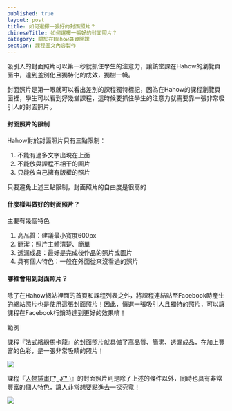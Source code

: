 ```yaml
---
published: true
layout: post
title: 如何選擇一張好的封面照片？
chineseTitle: 如何選擇一張好的封面照片？
category: 關於在Hahow募資開課
section: 課程圖文內容製作
---
```


吸引人的封面照片可以第一秒就抓住學生的注意力，讓該堂課在Hahow的瀏覽頁面中，達到差別化且獨特化的成效，獨樹一幟。

封面照片是第一眼就可以看出差別的課程獨特標記，因為在Hahow的課程瀏覽頁面裡，學生可以看到好幾堂課程，這時候要抓住學生的注意力就需要靠一張非常吸引人的封面照片。

#### 封面照片的限制

Hahow對於封面照片只有三點限制：

1.  不能有過多文字出現在上面
2.  不能放與課程不相干的圖片
3.  只能放自己擁有版權的照片

只要避免上述三點限制，封面照片的自由度是很高的

#### 什麼樣叫做好的封面照片？

主要有幾個特色

1.  高品質：建議最小寬度600px
2.  簡潔：照片主體清楚、簡單
3.  透漏成品：最好是完成後作品的照片或圖片
4.  具有個人特色：一般在外面從來沒看過的照片

#### 哪裡會用到封面照片？

除了在Hahow網站裡面的首頁和課程列表之外，將課程連結貼至Facebook時產生的網站照片也是使用這張封面照片！因此，慎選一張吸引人且獨特的照片，可以讓課程在Facebook行銷時達到更好的效果唷！

範例

課程『[法式繽紛馬卡龍](https://hahow.in/courses/55599687dfe21b0a00e776d9/main)』的封面照片就具備了高品質、簡潔、透漏成品，在加上豐富的色彩，是一張非常吸睛的照片！

![]({{site.baseurl}}/media/202529137-556ca73e77a8710900bee091_cropped_300.png)

課程『[人物插畫( ͡° ͜ ʖ ͡° )](https://hahow.in/courses/54e4b6d1c5c9c00900cd8d4e/main)』的封面照片則是除了上述的條件以外，同時也具有非常豐富的個人特色，讓人非常想要點進去一探究竟！

![]({{site.baseurl}}/media/202529127-54e4cbe6c5c9c00900cd8d59_cropped_300.png)
